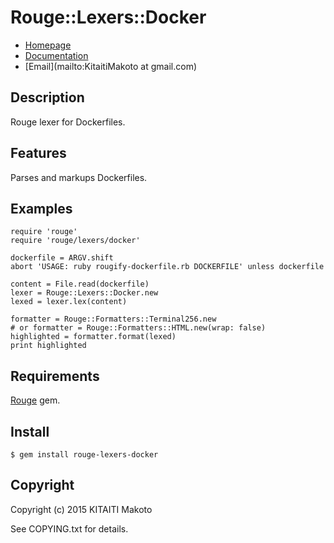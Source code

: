 Rouge::Lexers::Docker
===================

* [Homepage](https://rubygems.org/gems/rouge-lexers-docker)
* [Documentation](http://rubydoc.info/gems/rouge-lexers-docker/frames)
* [Email](mailto:KitaitiMakoto at gmail.com)

Description
-----------

Rouge lexer for Dockerfiles.

Features
--------

Parses and markups Dockerfiles.

Examples
--------

    require 'rouge'
    require 'rouge/lexers/docker'
    
    dockerfile = ARGV.shift
    abort 'USAGE: ruby rougify-dockerfile.rb DOCKERFILE' unless dockerfile
    
    content = File.read(dockerfile)
    lexer = Rouge::Lexers::Docker.new
    lexed = lexer.lex(content)
    
    formatter = Rouge::Formatters::Terminal256.new
    # or formatter = Rouge::Formatters::HTML.new(wrap: false)
    highlighted = formatter.format(lexed)
    print highlighted

Requirements
------------

[Rouge][] gem.

[Rouge]: https://github.com/jneen/rouge

Install
-------

    $ gem install rouge-lexers-docker

Copyright
---------

Copyright (c) 2015 KITAITI Makoto

See COPYING.txt for details.
